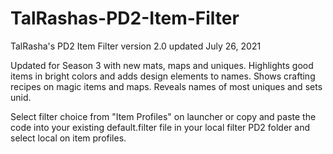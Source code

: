# TalRashas-PD2-Item-Filter <br>
TalRasha's PD2 Item Filter version 2.0 updated July 26, 2021 <br>

Updated for Season 3 with new mats, maps and uniques. Highlights good items in bright colors and adds design elements to names. Shows crafting recipes on magic items and maps. Reveals names of most uniques and sets unid.<br>

Select filter choice from "Item Profiles" on launcher or copy and paste the code into your existing default.filter file in your local filter PD2 folder and select local on item profiles.
